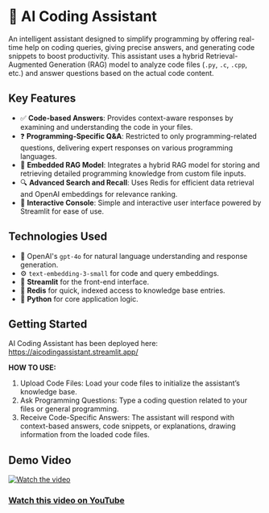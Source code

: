 # 🤖 AI Coding Assistant

An intelligent assistant designed to simplify programming by offering real-time help on coding queries, giving precise answers, and generating code snippets to boost productivity. This assistant uses a hybrid Retrieval-Augmented Generation (RAG) model to analyze code files (`.py`, `.c`, `.cpp`, etc.) and answer questions based on the actual code content.

## Key Features

- ✅ **Code-based Answers**: Provides context-aware responses by examining and understanding the code in your files.
- ❓ **Programming-Specific Q&A**: Restricted to only programming-related questions, delivering expert responses on various programming languages.
- 📜 **Embedded RAG Model**: Integrates a hybrid RAG model for storing and retrieving detailed programming knowledge from custom file inputs.
- 🔍 **Advanced Search and Recall**: Uses Redis for efficient data retrieval and OpenAI embeddings for relevance ranking.
- 🧩 **Interactive Console**: Simple and interactive user interface powered by Streamlit for ease of use.

## Technologies Used

- 🤖 OpenAI's `gpt-4o` for natural language understanding and response generation.
- ⚙️ `text-embedding-3-small` for code and query embeddings.
- 🧩 **Streamlit** for the front-end interface.
- 📅 **Redis** for quick, indexed access to knowledge base entries.
- 🐍 **Python** for core application logic.

## Getting Started

AI Coding Assistant has been deployed here: https://aicodingassistant.streamlit.app/

**HOW TO USE:**

1. Upload Code Files: Load your code files to initialize the assistant’s knowledge base.
2. Ask Programming Questions: Type a coding question related to your files or general programming.
3. Receive Code-Specific Answers: The assistant will respond with context-based answers, code snippets, or explanations, drawing information from the loaded code files.

## Demo Video
[![Watch the video](https://img.youtube.com/vi/DcS94kOBI4U/maxresdefault.jpg)](https://youtu.be/DcS94kOBI4U)

### [Watch this video on YouTube](https://youtu.be/DcS94kOBI4U)
